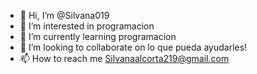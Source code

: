 - 👋 Hi, I’m @Silvana019
- 👀 I’m interested in programacion 
- 🌱 I’m currently learning programacion 
- 💞️ I’m looking to collaborate on lo que pueda ayudarles!
- 📫 How to reach me Silvanaalcorta219@gmail.com

<!---
Silvana019/Silvana019 is a ✨ special ✨ repository because its `README.md` (this file) appears on your GitHub profile.
You can click the Preview link to take a look at your changes.
--->
